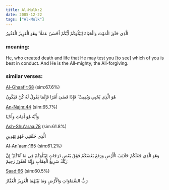 ```yaml
---
title: Al-Mulk:2
date: 2005-12-22
tags: ["Al-Mulk"]
---
```

الَّذِي خَلَقَ الْمَوْتَ وَالْحَيَاةَ لِيَبْلُوَكُمْ أَيُّكُمْ أَحْسَنُ عَمَلًا ۚ وَهُوَ الْعَزِيزُ الْغَفُورُ
### meaning: 
He, who created death and life that He may test you [to see] which of you is best in conduct. And He is the All-mighty, the All-forgiving.
### similar verses: 

[Al-Ghaafir:68](/40/68) (sim:67.6%)

هُوَ الَّذِي يُحْيِي وَيُمِيتُ ۖ فَإِذَا قَضَىٰ أَمْرًا فَإِنَّمَا يَقُولُ لَهُ كُنْ فَيَكُونُ

[An-Najm:44](/53/44) (sim:65.7%)

وَأَنَّهُ هُوَ أَمَاتَ وَأَحْيَا

[Ash-Shu'araa:78](/26/78) (sim:61.8%)

الَّذِي خَلَقَنِي فَهُوَ يَهْدِينِ

[Al-An'aam:165](/6/165) (sim:61.2%)

وَهُوَ الَّذِي جَعَلَكُمْ خَلَائِفَ الْأَرْضِ وَرَفَعَ بَعْضَكُمْ فَوْقَ بَعْضٍ دَرَجَاتٍ لِيَبْلُوَكُمْ فِي مَا آتَاكُمْ ۗ إِنَّ رَبَّكَ سَرِيعُ الْعِقَابِ وَإِنَّهُ لَغَفُورٌ رَحِيمٌ

[Saad:66](/38/66) (sim:60.5%)

رَبُّ السَّمَاوَاتِ وَالْأَرْضِ وَمَا بَيْنَهُمَا الْعَزِيزُ الْغَفَّارُ
